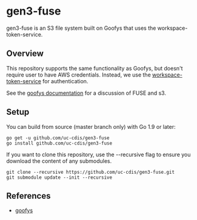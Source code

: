 # gen3-fuse

gen3-fuse is an S3 file system built on Goofys that uses the workspace-token-service. 

## Overview

This repository supports the same functionality as Goofys, but doesn't require user to have AWS credentials. Instead, we use the [workspace-token-service](https://github.com/uc-cdis/workspace-token-service) for authentication.

See the [goofys documentation](https://github.com/kahing/goofys) for a discussion of FUSE and s3. 


## Setup


You can build from source (master branch only) with Go 1.9 or later:

    go get -u github.com/uc-cdis/gen3-fuse
    go install github.com/uc-cdis/gen3-fuse



If you want to clone this repository, use the --recursive flag to ensure you download the content of any submodules.

    git clone --recursive https://github.com/uc-cdis/gen3-fuse.git
    git submodule update --init --recursive

## References
* [goofys](https://github.com/kahing/goofys)
